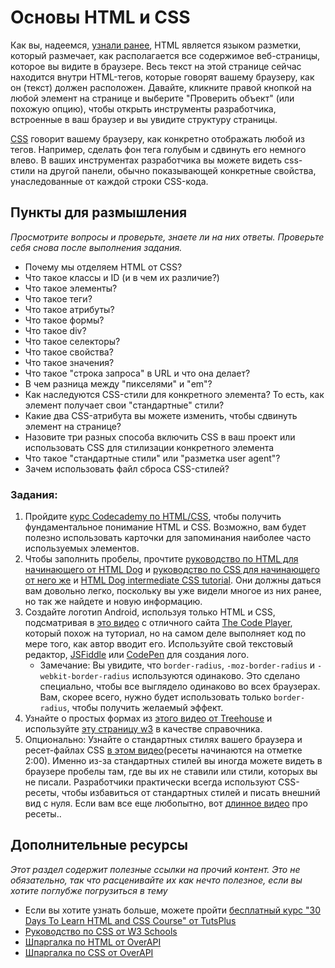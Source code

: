 # Основы HTML и CSS
<!-- *Estimated Time: 6-10 hrs* -->

Как вы, надеемся, [узнали ранее](http://skillcrush.com/2012/06/24/html-2/), HTML является языком разметки, который размечает, как располагается все содержимое веб-страницы, которое вы видите в браузере. Весь текст на этой странице сейчас находится внутри HTML-тегов, которые говорят вашему браузеру, как он (текст) должен расположен. Давайте, кликните правой кнопкой на любой элемент на странице и выберите "Проверить объект" (или похожую опцию), чтобы открыть инструменты разработчика, встроенные в ваш браузер и вы увидите структуру страницы.

[CSS](http://skillcrush.com/2012/04/03/css/) говорит вашему браузеру, как конкретно отображать любой из тегов. Например, сделать фон тега голубым и сдвинуть его немного влево. В ваших инструментах разработчика вы можете видеть css-стили на другой панели, обычно показывающей конкретные свойства, унаследованные от каждой строки CSS-кода.

## Пункты для размышления

*Просмотрите вопросы и проверьте, знаете ли на них ответы. Проверьте себя снова после выполнения задания.*


* Почему мы отделяем HTML от CSS?
* Что такое классы и ID (и в чем их различие?)
* Что такое элементы?
* Что такое теги?
* Что такое атрибуты?
* Что такое формы?
* Что такое div?
* Что такое селекторы?
* Что такое свойства?
* Что такое значения?
* Что такое "строка запроса" в URL и что она делает?
* В чем разница между "пикселями" и "em"?
* Как наследуются CSS-стили для конкретного элемента? То есть, как элемент получает свои "стандартные" стили?
* Какие два CSS-атрибута вы можете изменить, чтобы сдвинуть элемент на странице?
* Назовите три разных способа включить CSS в ваш проект или использовать CSS для стилизации конкретного элемента
* Что такое "стандартные стили" или "разметка user agent"?
* Зачем использовать файл сброса CSS-стилей?

### Задания:
1. Пройдите [курс Codecademy по HTML/CSS](http://www.codecademy.com/tracks/web), чтобы получить фундаментальное понимание HTML и CSS. Возможно, вам будет полезно использовать карточки для запоминания наиболее часто используемых элементов.
2. Чтобы заполнить пробелы, прочтите [руководство по HTML для начинающего от HTML Dog](http://www.htmldog.com/guides/html/beginner/) и [руководство по CSS для начинающего от него же](http://www.htmldog.com/guides/css/beginner/) и [HTML Dog intermediate CSS tutorial](http://www.htmldog.com/guides/css/intermediate/). Они должны даться вам довольно легко, поскольку вы уже видели многое из них ранее, но так же найдете и новую информацию.
2. Создайте логотип Android, используя только HTML и CSS, подсматривая в [это видео](http://thecodeplayer.com/walkthrough/css3-android-logo) с отличного сайта [The Code Player](http://thecodeplayer.com/walkthrough/css3-android-logo), который похож на туториал, но на самом деле выполняет код по мере того, как автор вводит его. Используйте свой текстовый редактор, [JSFiddle](http://jsfiddle.net/) или [CodePen](http://codepen.io/pen/) для создания лого.
    * Замечание: Вы увидите, что `border-radius`, `-moz-border-radius` и `-webkit-border-radius` используются одинаково. Это сделано специально, чтобы все выглядело одинаково во всех браузерах. Вам, скорее всего, нужно будет использовать только `border-radius`, чтобы получить желаемый эффект.
3. Узнайте о простых формах из [этого видео от Treehouse](http://teamtreehouse.com/library/websites/html/forms/inputs) и используйте [эту страницу w3](http://www.w3schools.com/html/html_forms.asp) в качестве справочника.
4. Опционально: Узнайте о стандартных стилях вашего браузера и ресет-файлах CSS [в этом видео](http://www.youtube.com/watch?v=14Vb6tZCjEY)(ресеты начинаются на отметке 2:00). Именно из-за стандартных стилей вы иногда можете видеть в браузере пробелы там, где вы их не ставили или стили, которых вы не писали. Разработчики практически всегда используют CSS-ресеты, чтобы избавиться от стандартных стилей и писать внешний вид с нуля. Если вам все еще любопытно, вот [длинное видео](http://www.youtube.com/watch?v=HqRFPLP7Ffs) про ресеты..

## Дополнительные ресурсы

*Этот раздел содержит полезные ссылки на прочий контент. Это не обязательно, так что расценивайте их как нечто полезное, если вы хотите поглубже погрузиться в тему*

* Если вы хотите узнать больше, можете пройти [бесплатный курс "30 Days To Learn HTML and CSS Course" от TutsPlus](http://courses.tutsplus.com/courses/30-days-to-learn-html-css)
* [Руководство по CSS от W3 Schools](http://www.w3schools.com/css/)
* [Шпаргалка по HTML от OverAPI](http://overapi.com/html/)
* [Шпаргалка по CSS от OverAPI](http://overapi.com/css/)
